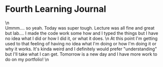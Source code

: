 # Fourth Learning Journal  
\n  
Ummm.... so yeah. Today was super tough. Lecture was all fine and great but lab.... I made the code work some how and I typed the things but I have no idea what I did or how I did it, or what it does.
\n
At this point I'm getting used to that feeling of having no idea what I'm doing or how I'm doing it or why it works. It's kinda weird and I definitely would prefer "understanding" but I'll take what I can get. Tomorrow is a new day and I have more work to do on my portfolio!
\n

